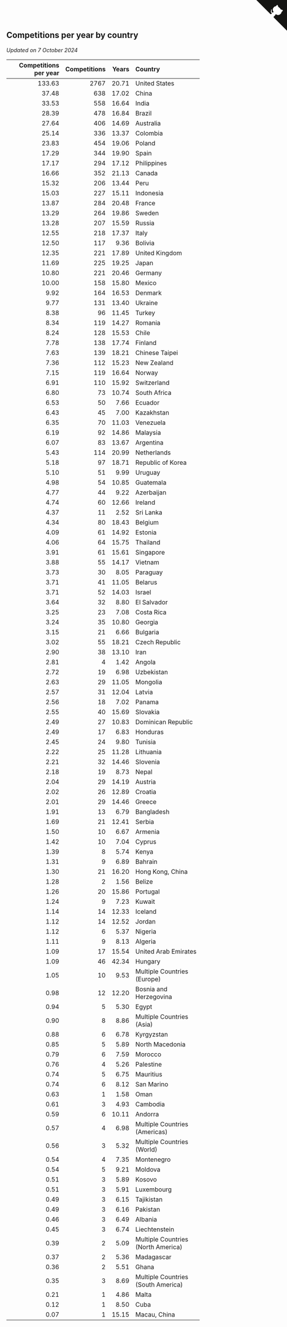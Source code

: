 ## Competitions per year by country

*Updated on  7 October 2024*

| Competitions per year | Competitions | Years | Country |
| ---: | ---: | ---: | :--- |
| 133.63 | 2767 | 20.71 | United States |
| 37.48 | 638 | 17.02 | China |
| 33.53 | 558 | 16.64 | India |
| 28.39 | 478 | 16.84 | Brazil |
| 27.64 | 406 | 14.69 | Australia |
| 25.14 | 336 | 13.37 | Colombia |
| 23.83 | 454 | 19.06 | Poland |
| 17.29 | 344 | 19.90 | Spain |
| 17.17 | 294 | 17.12 | Philippines |
| 16.66 | 352 | 21.13 | Canada |
| 15.32 | 206 | 13.44 | Peru |
| 15.03 | 227 | 15.11 | Indonesia |
| 13.87 | 284 | 20.48 | France |
| 13.29 | 264 | 19.86 | Sweden |
| 13.28 | 207 | 15.59 | Russia |
| 12.55 | 218 | 17.37 | Italy |
| 12.50 | 117 | 9.36 | Bolivia |
| 12.35 | 221 | 17.89 | United Kingdom |
| 11.69 | 225 | 19.25 | Japan |
| 10.80 | 221 | 20.46 | Germany |
| 10.00 | 158 | 15.80 | Mexico |
| 9.92 | 164 | 16.53 | Denmark |
| 9.77 | 131 | 13.40 | Ukraine |
| 8.38 | 96 | 11.45 | Turkey |
| 8.34 | 119 | 14.27 | Romania |
| 8.24 | 128 | 15.53 | Chile |
| 7.78 | 138 | 17.74 | Finland |
| 7.63 | 139 | 18.21 | Chinese Taipei |
| 7.36 | 112 | 15.23 | New Zealand |
| 7.15 | 119 | 16.64 | Norway |
| 6.91 | 110 | 15.92 | Switzerland |
| 6.80 | 73 | 10.74 | South Africa |
| 6.53 | 50 | 7.66 | Ecuador |
| 6.43 | 45 | 7.00 | Kazakhstan |
| 6.35 | 70 | 11.03 | Venezuela |
| 6.19 | 92 | 14.86 | Malaysia |
| 6.07 | 83 | 13.67 | Argentina |
| 5.43 | 114 | 20.99 | Netherlands |
| 5.18 | 97 | 18.71 | Republic of Korea |
| 5.10 | 51 | 9.99 | Uruguay |
| 4.98 | 54 | 10.85 | Guatemala |
| 4.77 | 44 | 9.22 | Azerbaijan |
| 4.74 | 60 | 12.66 | Ireland |
| 4.37 | 11 | 2.52 | Sri Lanka |
| 4.34 | 80 | 18.43 | Belgium |
| 4.09 | 61 | 14.92 | Estonia |
| 4.06 | 64 | 15.75 | Thailand |
| 3.91 | 61 | 15.61 | Singapore |
| 3.88 | 55 | 14.17 | Vietnam |
| 3.73 | 30 | 8.05 | Paraguay |
| 3.71 | 41 | 11.05 | Belarus |
| 3.71 | 52 | 14.03 | Israel |
| 3.64 | 32 | 8.80 | El Salvador |
| 3.25 | 23 | 7.08 | Costa Rica |
| 3.24 | 35 | 10.80 | Georgia |
| 3.15 | 21 | 6.66 | Bulgaria |
| 3.02 | 55 | 18.21 | Czech Republic |
| 2.90 | 38 | 13.10 | Iran |
| 2.81 | 4 | 1.42 | Angola |
| 2.72 | 19 | 6.98 | Uzbekistan |
| 2.63 | 29 | 11.05 | Mongolia |
| 2.57 | 31 | 12.04 | Latvia |
| 2.56 | 18 | 7.02 | Panama |
| 2.55 | 40 | 15.69 | Slovakia |
| 2.49 | 27 | 10.83 | Dominican Republic |
| 2.49 | 17 | 6.83 | Honduras |
| 2.45 | 24 | 9.80 | Tunisia |
| 2.22 | 25 | 11.28 | Lithuania |
| 2.21 | 32 | 14.46 | Slovenia |
| 2.18 | 19 | 8.73 | Nepal |
| 2.04 | 29 | 14.19 | Austria |
| 2.02 | 26 | 12.89 | Croatia |
| 2.01 | 29 | 14.46 | Greece |
| 1.91 | 13 | 6.79 | Bangladesh |
| 1.69 | 21 | 12.41 | Serbia |
| 1.50 | 10 | 6.67 | Armenia |
| 1.42 | 10 | 7.04 | Cyprus |
| 1.39 | 8 | 5.74 | Kenya |
| 1.31 | 9 | 6.89 | Bahrain |
| 1.30 | 21 | 16.20 | Hong Kong, China |
| 1.28 | 2 | 1.56 | Belize |
| 1.26 | 20 | 15.86 | Portugal |
| 1.24 | 9 | 7.23 | Kuwait |
| 1.14 | 14 | 12.33 | Iceland |
| 1.12 | 14 | 12.52 | Jordan |
| 1.12 | 6 | 5.37 | Nigeria |
| 1.11 | 9 | 8.13 | Algeria |
| 1.09 | 17 | 15.54 | United Arab Emirates |
| 1.09 | 46 | 42.34 | Hungary |
| 1.05 | 10 | 9.53 | Multiple Countries (Europe) |
| 0.98 | 12 | 12.20 | Bosnia and Herzegovina |
| 0.94 | 5 | 5.30 | Egypt |
| 0.90 | 8 | 8.86 | Multiple Countries (Asia) |
| 0.88 | 6 | 6.78 | Kyrgyzstan |
| 0.85 | 5 | 5.89 | North Macedonia |
| 0.79 | 6 | 7.59 | Morocco |
| 0.76 | 4 | 5.26 | Palestine |
| 0.74 | 5 | 6.75 | Mauritius |
| 0.74 | 6 | 8.12 | San Marino |
| 0.63 | 1 | 1.58 | Oman |
| 0.61 | 3 | 4.93 | Cambodia |
| 0.59 | 6 | 10.11 | Andorra |
| 0.57 | 4 | 6.98 | Multiple Countries (Americas) |
| 0.56 | 3 | 5.32 | Multiple Countries (World) |
| 0.54 | 4 | 7.35 | Montenegro |
| 0.54 | 5 | 9.21 | Moldova |
| 0.51 | 3 | 5.89 | Kosovo |
| 0.51 | 3 | 5.91 | Luxembourg |
| 0.49 | 3 | 6.15 | Tajikistan |
| 0.49 | 3 | 6.16 | Pakistan |
| 0.46 | 3 | 6.49 | Albania |
| 0.45 | 3 | 6.74 | Liechtenstein |
| 0.39 | 2 | 5.09 | Multiple Countries (North America) |
| 0.37 | 2 | 5.36 | Madagascar |
| 0.36 | 2 | 5.51 | Ghana |
| 0.35 | 3 | 8.69 | Multiple Countries (South America) |
| 0.21 | 1 | 4.86 | Malta |
| 0.12 | 1 | 8.50 | Cuba |
| 0.07 | 1 | 15.15 | Macau, China |


<a href="https://github.com/jonatanklosko/wca_statistics" class="github-corner" aria-label="View source on Github"><svg width="80" height="80" viewBox="0 0 250 250" style="fill:#151513; color:#fff; position: absolute; top: 0; border: 0; right: 0;" aria-hidden="true"><path d="M0,0 L115,115 L130,115 L142,142 L250,250 L250,0 Z"></path><path d="M128.3,109.0 C113.8,99.7 119.0,89.6 119.0,89.6 C122.0,82.7 120.5,78.6 120.5,78.6 C119.2,72.0 123.4,76.3 123.4,76.3 C127.3,80.9 125.5,87.3 125.5,87.3 C122.9,97.6 130.6,101.9 134.4,103.2" fill="currentColor" style="transform-origin: 130px 106px;" class="octo-arm"></path><path d="M115.0,115.0 C114.9,115.1 118.7,116.5 119.8,115.4 L133.7,101.6 C136.9,99.2 139.9,98.4 142.2,98.6 C133.8,88.0 127.5,74.4 143.8,58.0 C148.5,53.4 154.0,51.2 159.7,51.0 C160.3,49.4 163.2,43.6 171.4,40.1 C171.4,40.1 176.1,42.5 178.8,56.2 C183.1,58.6 187.2,61.8 190.9,65.4 C194.5,69.0 197.7,73.2 200.1,77.6 C213.8,80.2 216.3,84.9 216.3,84.9 C212.7,93.1 206.9,96.0 205.4,96.6 C205.1,102.4 203.0,107.8 198.3,112.5 C181.9,128.9 168.3,122.5 157.7,114.1 C157.9,116.9 156.7,120.9 152.7,124.9 L141.0,136.5 C139.8,137.7 141.6,141.9 141.8,141.8 Z" fill="currentColor" class="octo-body"></path></svg></a><style>.github-corner:hover .octo-arm{animation:octocat-wave 560ms ease-in-out}@keyframes octocat-wave{0%,100%{transform:rotate(0)}20%,60%{transform:rotate(-25deg)}40%,80%{transform:rotate(10deg)}}@media (max-width:500px){.github-corner:hover .octo-arm{animation:none}.github-corner .octo-arm{animation:octocat-wave 560ms ease-in-out}}</style>
